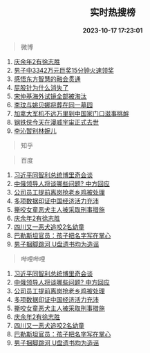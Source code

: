 <div align="center"><h2>实时热搜榜</h2><h4>2023-10-17 17:23:01</h4></div>

> 微博  

1. [庆余年2有徐志胜](https://s.weibo.com/weibo?q=%23%E5%BA%86%E4%BD%99%E5%B9%B42%E6%9C%89%E5%BE%90%E5%BF%97%E8%83%9C%23&t=31&band_rank=1&Refer=top)<br />
2. [男子中3342万元巨奖15分钟火速领奖](https://s.weibo.com/weibo?q=%23%E7%94%B7%E5%AD%90%E4%B8%AD3342%E4%B8%87%E5%85%83%E5%B7%A8%E5%A5%9615%E5%88%86%E9%92%9F%E7%81%AB%E9%80%9F%E9%A2%86%E5%A5%96%23&t=31&band_rank=2&Refer=top)<br />
3. [感悟东方智慧的融会贯通](https://s.weibo.com/weibo?q=%23%E6%84%9F%E6%82%9F%E4%B8%9C%E6%96%B9%E6%99%BA%E6%85%A7%E7%9A%84%E8%9E%8D%E4%BC%9A%E8%B4%AF%E9%80%9A%23&t=31&band_rank=3&Refer=top)<br />
4. [屁股针为什么消失了](https://s.weibo.com/weibo?q=%E5%B1%81%E8%82%A1%E9%92%88%E4%B8%BA%E4%BB%80%E4%B9%88%E6%B6%88%E5%A4%B1%E4%BA%86&t=31&band_rank=4&Refer=top)<br />
5. [宋仲基海外试镜全部被淘汰](https://s.weibo.com/weibo?q=%23%E5%AE%8B%E4%BB%B2%E5%9F%BA%E6%B5%B7%E5%A4%96%E8%AF%95%E9%95%9C%E5%85%A8%E9%83%A8%E8%A2%AB%E6%B7%98%E6%B1%B0%23&t=31&band_rank=5&Refer=top)<br />
6. [李玟与姚贝娜将葬在同一墓园](https://s.weibo.com/weibo?q=%23%E6%9D%8E%E7%8E%9F%E4%B8%8E%E5%A7%9A%E8%B4%9D%E5%A8%9C%E5%B0%86%E8%91%AC%E5%9C%A8%E5%90%8C%E4%B8%80%E5%A2%93%E5%9B%AD%23&t=31&band_rank=6&Refer=top)<br />
7. [加拿大军机不远万里到中国家门口滋事挑衅](https://s.weibo.com/weibo?q=%23%E5%8A%A0%E6%8B%BF%E5%A4%A7%E5%86%9B%E6%9C%BA%E4%B8%8D%E8%BF%9C%E4%B8%87%E9%87%8C%E5%88%B0%E4%B8%AD%E5%9B%BD%E5%AE%B6%E9%97%A8%E5%8F%A3%E6%BB%8B%E4%BA%8B%E6%8C%91%E8%A1%85%23&t=31&band_rank=7&Refer=top)<br />
8. [钢铁侠今天在漫威宇宙正式去世](https://s.weibo.com/weibo?q=%23%E9%92%A2%E9%93%81%E4%BE%A0%E4%BB%8A%E5%A4%A9%E5%9C%A8%E6%BC%AB%E5%A8%81%E5%AE%87%E5%AE%99%E6%AD%A3%E5%BC%8F%E5%8E%BB%E4%B8%96%23&t=31&band_rank=8&Refer=top)<br />
9. [李沁暂别林婉儿](https://s.weibo.com/weibo?q=%23%E6%9D%8E%E6%B2%81%E6%9A%82%E5%88%AB%E6%9E%97%E5%A9%89%E5%84%BF%23&t=31&band_rank=9&Refer=top)<br />

> 知乎  


> 百度  

1. [习近平同智利总统博里奇会谈](https://www.baidu.com/s?wd=%E4%B9%A0%E8%BF%91%E5%B9%B3%E5%90%8C%E6%99%BA%E5%88%A9%E6%80%BB%E7%BB%9F%E5%8D%9A%E9%87%8C%E5%A5%87%E4%BC%9A%E8%B0%88&sa=fyb_news&rsv_dl=fyb_news)<br />
2. [中俄领导人将谈哪些问题? 中方回应](https://www.baidu.com/s?wd=%E4%B8%AD%E4%BF%84%E9%A2%86%E5%AF%BC%E4%BA%BA%E5%B0%86%E8%B0%88%E5%93%AA%E4%BA%9B%E9%97%AE%E9%A2%98%3F+%E4%B8%AD%E6%96%B9%E5%9B%9E%E5%BA%94&sa=fyb_news&rsv_dl=fyb_news)<br />
3. [公司员工提前离岗抢老乡鸡被处理](https://www.baidu.com/s?wd=%E5%85%AC%E5%8F%B8%E5%91%98%E5%B7%A5%E6%8F%90%E5%89%8D%E7%A6%BB%E5%B2%97%E6%8A%A2%E8%80%81%E4%B9%A1%E9%B8%A1%E8%A2%AB%E5%A4%84%E7%90%86&sa=fyb_news&rsv_dl=fyb_news)<br />
4. [多项数据印证中国经济活力充沛](https://www.baidu.com/s?wd=%E5%A4%9A%E9%A1%B9%E6%95%B0%E6%8D%AE%E5%8D%B0%E8%AF%81%E4%B8%AD%E5%9B%BD%E7%BB%8F%E6%B5%8E%E6%B4%BB%E5%8A%9B%E5%85%85%E6%B2%9B&sa=fyb_news&rsv_dl=fyb_news)<br />
5. [撕咬女童恶犬主人被采取刑事措施](https://www.baidu.com/s?wd=%E6%92%95%E5%92%AC%E5%A5%B3%E7%AB%A5%E6%81%B6%E7%8A%AC%E4%B8%BB%E4%BA%BA%E8%A2%AB%E9%87%87%E5%8F%96%E5%88%91%E4%BA%8B%E6%8E%AA%E6%96%BD&sa=fyb_news&rsv_dl=fyb_news)<br />
6. [庆余年2有徐志胜](https://www.baidu.com/s?wd=%E5%BA%86%E4%BD%99%E5%B9%B42%E6%9C%89%E5%BE%90%E5%BF%97%E8%83%9C&sa=fyb_news&rsv_dl=fyb_news)<br />
7. [四川又一恶犬追咬2名幼童](https://www.baidu.com/s?wd=%E5%9B%9B%E5%B7%9D%E5%8F%88%E4%B8%80%E6%81%B6%E7%8A%AC%E8%BF%BD%E5%92%AC2%E5%90%8D%E5%B9%BC%E7%AB%A5&sa=fyb_news&rsv_dl=fyb_news)<br />
8. [巴勒斯坦官员：孩子把名字写在掌心](https://www.baidu.com/s?wd=%E5%B7%B4%E5%8B%92%E6%96%AF%E5%9D%A6%E5%AE%98%E5%91%98%EF%BC%9A%E5%AD%A9%E5%AD%90%E6%8A%8A%E5%90%8D%E5%AD%97%E5%86%99%E5%9C%A8%E6%8E%8C%E5%BF%83&sa=fyb_news&rsv_dl=fyb_news)<br />
9. [男子捆脚跳河 U盘遗书均为造谣](https://www.baidu.com/s?wd=%E7%94%B7%E5%AD%90%E6%8D%86%E8%84%9A%E8%B7%B3%E6%B2%B3+U%E7%9B%98%E9%81%97%E4%B9%A6%E5%9D%87%E4%B8%BA%E9%80%A0%E8%B0%A3&sa=fyb_news&rsv_dl=fyb_news)<br />

> 哔哩哔哩  

1. [习近平同智利总统博里奇会谈](https://www.baidu.com/s?wd=%E4%B9%A0%E8%BF%91%E5%B9%B3%E5%90%8C%E6%99%BA%E5%88%A9%E6%80%BB%E7%BB%9F%E5%8D%9A%E9%87%8C%E5%A5%87%E4%BC%9A%E8%B0%88&sa=fyb_news&rsv_dl=fyb_news)<br />
2. [中俄领导人将谈哪些问题? 中方回应](https://www.baidu.com/s?wd=%E4%B8%AD%E4%BF%84%E9%A2%86%E5%AF%BC%E4%BA%BA%E5%B0%86%E8%B0%88%E5%93%AA%E4%BA%9B%E9%97%AE%E9%A2%98%3F+%E4%B8%AD%E6%96%B9%E5%9B%9E%E5%BA%94&sa=fyb_news&rsv_dl=fyb_news)<br />
3. [公司员工提前离岗抢老乡鸡被处理](https://www.baidu.com/s?wd=%E5%85%AC%E5%8F%B8%E5%91%98%E5%B7%A5%E6%8F%90%E5%89%8D%E7%A6%BB%E5%B2%97%E6%8A%A2%E8%80%81%E4%B9%A1%E9%B8%A1%E8%A2%AB%E5%A4%84%E7%90%86&sa=fyb_news&rsv_dl=fyb_news)<br />
4. [多项数据印证中国经济活力充沛](https://www.baidu.com/s?wd=%E5%A4%9A%E9%A1%B9%E6%95%B0%E6%8D%AE%E5%8D%B0%E8%AF%81%E4%B8%AD%E5%9B%BD%E7%BB%8F%E6%B5%8E%E6%B4%BB%E5%8A%9B%E5%85%85%E6%B2%9B&sa=fyb_news&rsv_dl=fyb_news)<br />
5. [撕咬女童恶犬主人被采取刑事措施](https://www.baidu.com/s?wd=%E6%92%95%E5%92%AC%E5%A5%B3%E7%AB%A5%E6%81%B6%E7%8A%AC%E4%B8%BB%E4%BA%BA%E8%A2%AB%E9%87%87%E5%8F%96%E5%88%91%E4%BA%8B%E6%8E%AA%E6%96%BD&sa=fyb_news&rsv_dl=fyb_news)<br />
6. [庆余年2有徐志胜](https://www.baidu.com/s?wd=%E5%BA%86%E4%BD%99%E5%B9%B42%E6%9C%89%E5%BE%90%E5%BF%97%E8%83%9C&sa=fyb_news&rsv_dl=fyb_news)<br />
7. [四川又一恶犬追咬2名幼童](https://www.baidu.com/s?wd=%E5%9B%9B%E5%B7%9D%E5%8F%88%E4%B8%80%E6%81%B6%E7%8A%AC%E8%BF%BD%E5%92%AC2%E5%90%8D%E5%B9%BC%E7%AB%A5&sa=fyb_news&rsv_dl=fyb_news)<br />
8. [巴勒斯坦官员：孩子把名字写在掌心](https://www.baidu.com/s?wd=%E5%B7%B4%E5%8B%92%E6%96%AF%E5%9D%A6%E5%AE%98%E5%91%98%EF%BC%9A%E5%AD%A9%E5%AD%90%E6%8A%8A%E5%90%8D%E5%AD%97%E5%86%99%E5%9C%A8%E6%8E%8C%E5%BF%83&sa=fyb_news&rsv_dl=fyb_news)<br />
9. [男子捆脚跳河 U盘遗书均为造谣](https://www.baidu.com/s?wd=%E7%94%B7%E5%AD%90%E6%8D%86%E8%84%9A%E8%B7%B3%E6%B2%B3+U%E7%9B%98%E9%81%97%E4%B9%A6%E5%9D%87%E4%B8%BA%E9%80%A0%E8%B0%A3&sa=fyb_news&rsv_dl=fyb_news)<br />
